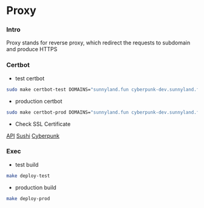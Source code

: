 # Proxy

### Intro

Proxy stands for reverse proxy,
which redirect the requests to subdomain and produce HTTPS

### Certbot

- test certbot

```sh
sudo make certbot-test DOMAINS="sunnyland.fun cyberpunk-dev.sunnyland.fun sushi-dev.sunnyland.fun api.sunnyland.fun" EMAIL=egg734631@gmail.com
```

- production certbot

```sh
sudo make certbot-prod DOMAINS="sunnyland.fun cyberpunk-dev.sunnyland.fun sushi-dev.sunnyland.fun api.sunnyland.fun" EMAIL=egg734631@gmail.com
```

- Check SSL Certificate

[API](https://www.ssllabs.com/ssltest/analyze.html?d=api.sunnyland.fun)
[Sushi](https://www.ssllabs.com/ssltest/analyze.html?d=sushi%2ddev.sunnyland.fun)
[Cyberpunk](https://www.ssllabs.com/ssltest/analyze.html?d=cyberpunk-dev.sunnyland.fun)

### Exec

- test build

```sh
make deploy-test
```

- production build

```sh
make deploy-prod
```
